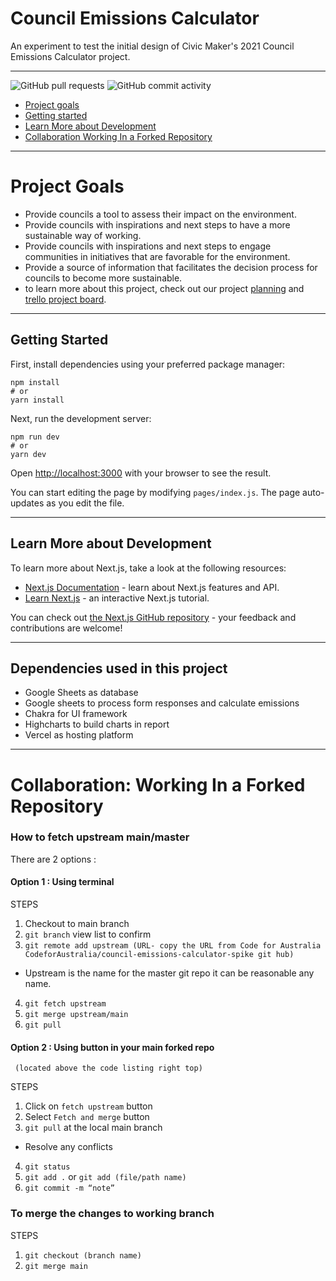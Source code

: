# Council Emissions Calculator
An experiment to test the initial design of Civic Maker's 2021 Council Emissions Calculator project.

---


![GitHub pull requests](https://img.shields.io/github/issues-pr/CodeforAustralia/council-emissions-calculator.svg)
![GitHub commit activity](https://img.shields.io/github/commit-activity/m/CodeforAustralia/council-emissions-calculator.svg)

- [Project goals](#Project-Goals)
- [Getting started](#Getting-Started)
- [Learn More about Development](#Learn-More-about-Development)
- [Collaboration Working In a Forked Repository](#Collaboration-Working-In-a-Forked-Repository)

---

# Project Goals

- Provide councils a tool to assess their impact on the environment.
- Provide councils with inspirations and next steps to have a more sustainable way of working.
- Provide councils with inspirations and next steps to engage communities in initiatives that are favorable for the environment.
- Provide a source of information that facilitates the decision process for councils to become more sustainable.
- to learn more about this project, check out our project [planning](https://docs.google.com/document/d/1h5r1AfbQC8Azy_cdGHGBGOJwSxSqvt0cHKd5MmSd7qo/edit#heading=h.fw4lq2wclkt9) and [trello project board](https://trello.com/b/ZXaIkclp/civic-makers-2021-l-use-this-one).

---

## Getting Started

First, install dependencies using your preferred package manager:

```
npm install
# or
yarn install
```

Next, run the development server:

```
npm run dev
# or
yarn dev
```

Open [http://localhost:3000](http://localhost:3000) with your browser to see the result.

You can start editing the page by modifying `pages/index.js`. The page auto-updates as you edit the file.

---

## Learn More about Development

To learn more about Next.js, take a look at the following resources:

- [Next.js Documentation](https://nextjs.org/docs) - learn about Next.js features and API.
- [Learn Next.js](https://nextjs.org/learn) - an interactive Next.js tutorial.

You can check out [the Next.js GitHub repository](https://github.com/vercel/next.js/) - your feedback and contributions are welcome!

---

## Dependencies used in this project

- Google Sheets as database
- Google sheets to process form responses and calculate emissions
- Chakra for UI framework
- Highcharts to build charts in report
- Vercel as hosting platform
---

# Collaboration: Working In a Forked Repository

### How to fetch upstream main/master

There are 2 options :

#### Option 1 : Using terminal

STEPS

1. Checkout to main branch
2. `git branch` view list to confirm
3. `git remote add upstream (URL- copy the URL from Code for Australia CodeforAustralia/council-emissions-calculator-spike git hub)`

- Upstream is the name for the master git repo it can be reasonable any name.

4. `git fetch upstream`
5. `git merge upstream/main`
6. `git pull`

#### Option 2 : Using button in your main forked repo

     (located above the code listing right top)

STEPS

1. Click on `fetch upstream` button
2. Select `Fetch and merge` button
3. `git pull` at the local main branch

- Resolve any conflicts

4. `git status`
5. `git add .` or `git add (file/path name)`
6. `git commit -m “note”`

### To merge the changes to working branch

STEPS

1. `git checkout (branch name)`
2. `git merge main`
